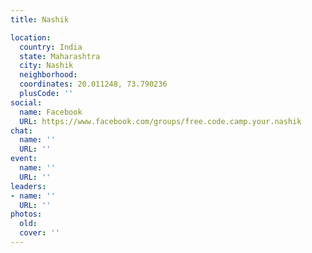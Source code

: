 ```yaml
---
title: Nashik

location:
  country: India
  state: Maharashtra
  city: Nashik
  neighborhood: 
  coordinates: 20.011248, 73.790236
  plusCode: ''
social:
  name: Facebook
  URL: https://www.facebook.com/groups/free.code.camp.your.nashik
chat:
  name: ''
  URL: ''
event:
  name: ''
  URL: ''
leaders:
- name: ''
  URL: ''
photos:
  old: 
  cover: ''
---
```

